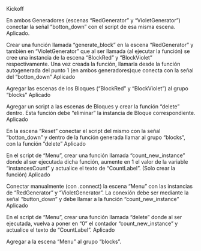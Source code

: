 Kickoff

En ambos Generadores (escenas “RedGenerator” y “VioletGenerator”) conectar la señal “botton_down” con el script de esa misma escena.
Aplicado.


Crear una función llamada “generate_block” en la escena “RedGenerator” y también en “VioletGenerator” que al ser llamada (al ejecutar la función) se cree una instancia de la escena “BlockRed” y “BlockViolet” respectivamente. Una vez creada la función, llamarla desde la función autogenerada del punto 1 (en ambos generadores)que conecta con la señal del “botton_down”
Aplicado


Agregar las escenas de los Bloques (“BlockRed” y “BlockViolet”) al grupo “blocks”
Aplicado


Agregar un script a las escenas de Bloques y crear la función “delete” dentro. Esta función debe “eliminar” la instancia de Bloque correspondiente.
Aplicado

En la escena “Reset” conectar el script del mismo con la señal “botton_down” y dentro de la función generada llamar al grupo “blocks”, con la función “delete”
Aplicado

En el script de “Menu”, crear una función llamada “count_new_instance” donde al ser ejecutada dicha función, aumente en 1 el valor de la variable “instancesCount” y actualice el texto de “CountLabel”. (Solo crear la función)
Aplicado

Conectar manualmente (con .connect) la escena “Menu” con las instancias de “RedGenerator” y “VioletGenerator”. La conexión debe ser mediante la señal “button_down” y debe llamar a la función “count_new_instance” 
Aplicado


En el script de “Menu”, crear una función llamada “delete” donde al ser ejecutada, vuelva a poner en “0” el contador “count_new_instance” y actualice el texto de “CountLabel”.
Aplicado

Agregar a la escena “Menu” al grupo “blocks”.


